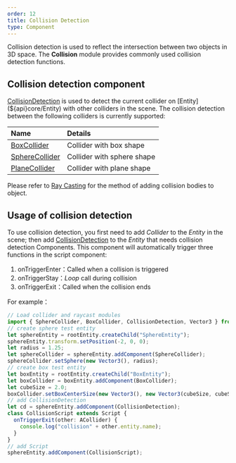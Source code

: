 ```yaml
---
order: 12
title: Collision Detection
type: Component
---
```


Collision detection is used to reflect the intersection between two objects in 3D space. The **Collision** module provides commonly used collision detection functions.

## Collision detection component

[CollisionDetection](${api}core/CollisionDetection) is used to detect the current collider on [Entity](${api}core/Entity) with other colliders in the scene. The collision detection between the following colliders is currently supported:

| Name                                        | Details                    |
| :------------------------------------------ | :------------------------- |
| [BoxCollider](${api}core/BoxCollider)       | Collider with box shape    |
| [SphereCollider](${api}core/SphereCollider) | Collider with sphere shape |
| [PlaneCollider](${api}core/PlaneCollider)   | Collider with plane shape  |

Please refer to [Ray Casting](${docs}ray) for the method of adding collision bodies to object.

## Usage of collision detection

To use collision detection, you first need to add _Collider_ to the _Entity_ in the scene; then add [CollisionDetection](${api}core/CollisionDetection) to the _Entity_ that needs collision detection Components. This component will automatically trigger three functions in the script component:

1.  onTriggerEnter：Called when a collision is triggered
2.  onTriggerStay：_Loop_ call during collision
3.  onTriggerExit：Called when the collision ends

For example：

```typescript
// Load collider and raycast modules
import { SphereCollider, BoxCollider, CollisionDetection, Vector3 } from "oasis-engine";
// create sphere test entity
let sphereEntity = rootEntity.createChild("SphereEntity");
sphereEntity.transform.setPosition(-2, 0, 0);
let radius = 1.25;
let sphereCollider = sphereEntity.addComponent(SphereCollider);
sphereCollider.setSphere(new Vector3(), radius);
// create box test entity
let boxEntity = rootEntity.createChild("BoxEntity");
let boxCollider = boxEntity.addComponent(BoxCollider);
let cubeSize = 2.0;
boxCollider.setBoxCenterSize(new Vector3(), new Vector3(cubeSize, cubeSize, cubeSize));
// add CollisionDetection
let cd = sphereEntity.addComponent(CollisionDetection);
class CollisionScript extends Script {
  onTriggerExit(other: ACollider) {
    console.log("collision" + other.entity.name);
  }
}
// add Script
sphereEntity.addComponent(CollisionScript);
```
